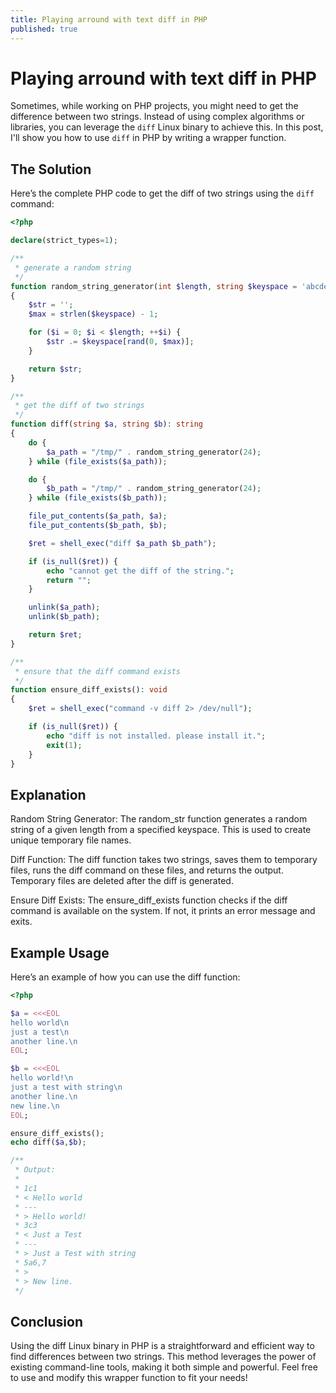 ```yaml
---
title: Playing arround with text diff in PHP
published: true
---
```



# Playing arround with text diff in PHP

Sometimes, while working on PHP projects, you might need to get the difference between two strings. Instead of using complex algorithms or libraries, you can leverage the `diff` Linux binary to achieve this. In this post, I'll show you how to use `diff` in PHP by writing a wrapper function.


## The Solution

Here’s the complete PHP code to get the diff of two strings using the `diff` command:

```php
<?php

declare(strict_types=1);

/**
 * generate a random string
 */
function random_string_generator(int $length, string $keyspace = 'abcdefghijklmnopqrstuvwxyzqwertyuioplkjhgfdsazxcvbnm0123456789_'): string
{
    $str = '';
    $max = strlen($keyspace) - 1;

    for ($i = 0; $i < $length; ++$i) {
        $str .= $keyspace[rand(0, $max)];
    }

    return $str;
}

/**
 * get the diff of two strings
 */
function diff(string $a, string $b): string
{
    do {
        $a_path = "/tmp/" . random_string_generator(24);
    } while (file_exists($a_path));

    do {
        $b_path = "/tmp/" . random_string_generator(24);
    } while (file_exists($b_path));

    file_put_contents($a_path, $a);
    file_put_contents($b_path, $b);

    $ret = shell_exec("diff $a_path $b_path");

    if (is_null($ret)) {
        echo "cannot get the diff of the string.";
        return "";
    }

    unlink($a_path);
    unlink($b_path);

    return $ret;
}

/**
 * ensure that the diff command exists
 */
function ensure_diff_exists(): void
{
    $ret = shell_exec("command -v diff 2> /dev/null");

    if (is_null($ret)) {
        echo "diff is not installed. please install it.";
        exit(1);
    }
}
```


## Explanation

Random String Generator: The random_str function generates a random string of a given length from a specified keyspace. This is used to create unique temporary file names.

Diff Function: The diff function takes two strings, saves them to temporary files, runs the diff command on these files, and returns the output. Temporary files are deleted after the diff is generated.

Ensure Diff Exists: The ensure_diff_exists function checks if the diff command is available on the system. If not, it prints an error message and exits.


## Example Usage

Here’s an example of how you can use the diff function:

```php
<?php

$a = <<<EOL
hello world\n
just a test\n
another line.\n
EOL;

$b = <<<EOL
hello world!\n
just a test with string\n
another line.\n
new line.\n
EOL;

ensure_diff_exists();
echo diff($a,$b);

/**
 * Output:
 *
 * 1c1
 * < Hello world
 * ---
 * > Hello world!
 * 3c3
 * < Just a Test
 * ---
 * > Just a Test with string
 * 5a6,7
 * >
 * > New line.
 */
```


## Conclusion

Using the diff Linux binary in PHP is a straightforward and efficient way to find differences between two strings. This method leverages the power of existing command-line tools, making it both simple and powerful. Feel free to use and modify this wrapper function to fit your needs!
